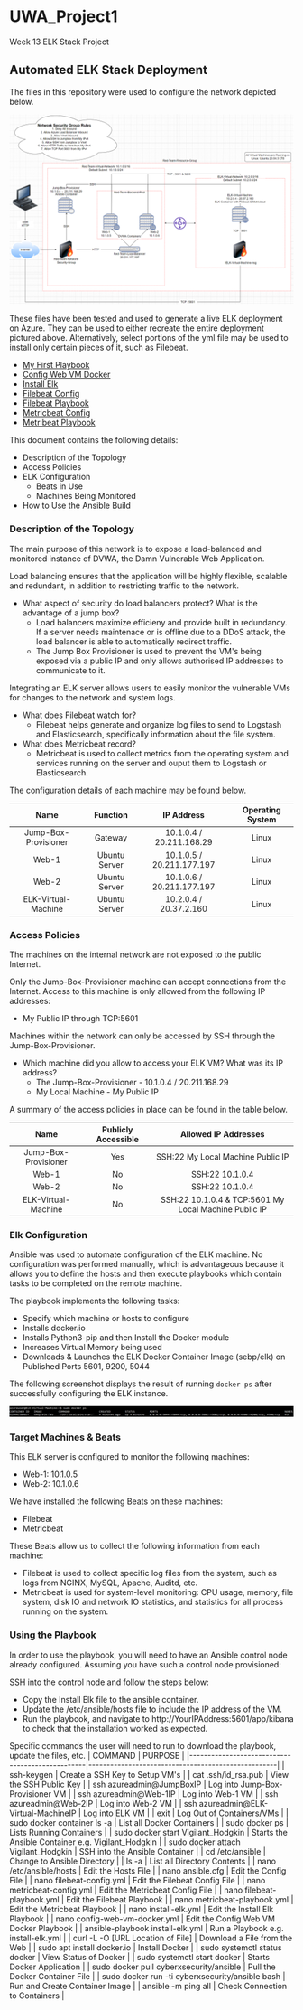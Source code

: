 # UWA_Project1
Week 13 ELK Stack Project

## Automated ELK Stack Deployment

The files in this repository were used to configure the network depicted below.

![Diagram](https://github.com/TMULL24/UWA_Project1/blob/main/Diagrams/ELK%20Stack%20Container%20Diagram.png)

These files have been tested and used to generate a live ELK deployment on Azure. They can be used to either recreate the entire deployment pictured above. Alternatively, select portions of the yml file may be used to install only certain pieces of it, such as Filebeat.

  - [My First Playbook](https://github.com/TMULL24/UWA_Project1/blob/main/Ansible/my-playbook.yml)
  - [Config Web VM Docker](https://github.com/TMULL24/UWA_Project1/blob/main/Ansible/config-web-vm-docker.yml)
  - [Install Elk](https://github.com/TMULL24/UWA_Project1/blob/main/Ansible/install-elk.yml)
  - [Filebeat Config](https://github.com/TMULL24/UWA_Project1/blob/main/Ansible/filebeat-config.yml)
  - [Filebeat Playbook](https://github.com/TMULL24/UWA_Project1/blob/main/Ansible/filebeat-playbook.yml)
  - [Metricbeat Config](https://github.com/TMULL24/UWA_Project1/blob/main/Ansible/metricbeat-config.yml)
  - [Metribeat Playbook](https://github.com/TMULL24/UWA_Project1/blob/main/Ansible/metricbeat-playbook.yml)

This document contains the following details:
- Description of the Topology
- Access Policies
- ELK Configuration
  - Beats in Use
  - Machines Being Monitored
- How to Use the Ansible Build


### Description of the Topology

The main purpose of this network is to expose a load-balanced and monitored instance of DVWA, the Damn Vulnerable Web Application.

Load balancing ensures that the application will be highly flexible, scalable and redundant, in addition to restricting traffic to the network.

- What aspect of security do load balancers protect? What is the advantage of a jump box?
  - Load balancers maximize efficieny and provide built in redundancy. If a server needs maintenace or is offline due to a DDoS attack, the load balancer is able to automatically redirect traffic.
  - The Jump Box Provisioner is used to prevent the VM's being exposed via a public IP and only allows authorised IP addresses to communicate to it. 

Integrating an ELK server allows users to easily monitor the vulnerable VMs for changes to the network and system logs.
- What does Filebeat watch for?
  - Filebeat helps generate and organize log files to send to Logstash and Elasticsearch, specifically information about the file system.
- What does Metricbeat record?
  - Metricbeat is used to collect metrics from the operating system and services running on the server and ouput them to Logstash or Elasticsearch.

The configuration details of each machine may be found below.

|         Name         |    Function   |         IP Address        | Operating System  |
|:--------------------:|:-------------:|:-------------------------:|:-----------------:|
| Jump-Box-Provisioner |    Gateway    | 10.1.0.4 / 20.211.168.29  |       Linux       |
|         Web-1        | Ubuntu Server | 10.1.0.5 / 20.211.177.197 |       Linux       |
|         Web-2        | Ubuntu Server | 10.1.0.6 / 20.211.177.197 |       Linux       |
|  ELK-Virtual-Machine | Ubuntu Server |   10.2.0.4 / 20.37.2.160  |       Linux       |

### Access Policies

The machines on the internal network are not exposed to the public Internet. 

Only the Jump-Box-Provisioner machine can accept connections from the Internet. Access to this machine is only allowed from the following IP addresses:
- My Public IP through TCP:5601

Machines within the network can only be accessed by SSH through the Jump-Box-Provisioner.
- Which machine did you allow to access your ELK VM? What was its IP address?
  - The Jump-Box-Provisioner - 10.1.0.4 / 20.211.168.29
  - My Local Machine - My Public IP

A summary of the access policies in place can be found in the table below.

|         Name         | Publicly Accessible |                  Allowed IP Addresses                 |
|:--------------------:|:-------------------:|:-----------------------------------------------------:|
| Jump-Box-Provisioner |         Yes         |           SSH:22 My Local Machine Public IP           |
|         Web-1        |          No         |                    SSH:22 10.1.0.4                    |
|         Web-2        |          No         |                    SSH:22 10.1.0.4                    |
|  ELK-Virtual-Machine |          No         | SSH:22 10.1.0.4 & TCP:5601 My Local Machine Public IP |

### Elk Configuration

Ansible was used to automate configuration of the ELK machine. No configuration was performed manually, which is advantageous because it allows you to define the hosts and then execute playbooks which contain tasks to be completed on the remote machine.

The playbook implements the following tasks:
- Specify which machine or hosts to configure
- Installs docker.io
- Installs Python3-pip and then Install the Docker module
- Increases Virtual Memory being used
- Downloads & Launches the ELK Docker Container Image (sebp/elk) on Published Ports 5601, 9200, 5044

The following screenshot displays the result of running `docker ps` after successfully configuring the ELK instance.

![Output](https://github.com/TMULL24/UWA_Project1/blob/main/Images/Container%20Image.png)

### Target Machines & Beats
This ELK server is configured to monitor the following machines:
- Web-1: 10.1.0.5
- Web-2: 10.1.0.6

We have installed the following Beats on these machines:
- Filebeat
- Metricbeat

These Beats allow us to collect the following information from each machine:
- Filebeat is used to collect specific log files from the system, such as logs from NGINX, MySQL, Apache, Auditd, etc.
- Metricbeat is used for system-level monitoring: CPU usage, memory, file system, disk IO and network IO statistics, and statistics for all process running on the system.

### Using the Playbook
In order to use the playbook, you will need to have an Ansible control node already configured. Assuming you have such a control node provisioned: 

SSH into the control node and follow the steps below:
- Copy the Install Elk file to the ansible container.
- Update the /etc/ansible/hosts file to include the IP address of the VM.
- Run the playbook, and navigate to http://YourIPAddress:5601/app/kibana to check that the installation worked as expected.

Specific commands the user will need to run to download the playbook, update the files, etc.
| COMMAND                                         | PURPOSE                                            |
|-------------------------------------------------|----------------------------------------------------|
| ssh-keygen                                      | Create a SSH Key to Setup VM's                     |
| cat .ssh/id_rsa.pub                             | View the SSH Public Key                            |
| ssh azureadmin@JumpBoxIP                        | Log into Jump-Box-Provisioner VM                   |
| ssh azureadmin@Web-1IP                          | Log into Web-1 VM                                  |
| ssh azureadmin@Web-2IP                          | Log into Web-2 VM                                  |
| ssh azureadmin@ELK-Virtual-MachineIP            | Log into ELK VM                                    |
| exit                                            | Log Out of Containers/VMs                          |
| sudo docker container ls -a                     | List all Docker Containers                         |
| sudo docker ps                                  | Lists Running Containers                           |
| sudo docker start Vigilant_Hodgkin              | Starts the Ansible Container e.g. Vigilant_Hodgkin |
| sudo docker attach Vigilant_Hodgkin             | SSH into the Ansible Container                     |
| cd /etc/ansible                                 | Change to Ansible Directory                        |
| ls -a                                           | List all Directory Contents                        |
| nano /etc/ansible/hosts                         | Edit the Hosts File                                |
| nano ansible.cfg                                | Edit the Config File                               |
| nano filebeat-config.yml                        | Edit the Filebeat Config File                      |
| nano metricbeat-config.yml                      | Edit the Metricbeat Config File                    |
| nano filebeat-playbook.yml                      | Edit the Filebeat Playbook                         |
| nano metricbeat-playbook.yml                    | Edit the Metricbeat Playbook                       |
| nano install-elk.yml                            | Edit the Install Elk Playbook                      |
| nano config-web-vm-docker.yml                   | Edit the Config Web VM Docker Playbook             |
| ansible-playbook install-elk.yml                | Run a Playbook e.g. install-elk.yml                |
| curl -L -O [URL Location of File]               | Download a File from the Web                       |
| sudo apt install docker.io                      | Install Docker                                     |
| sudo systemctl status docker                    | View Status of Docker                              |
| sudo systemctl start docker                     | Starts Docker Application                          |
| sudo docker pull cyberxsecurity/ansible         | Pull the Docker Container File                     |
| sudo docker run -ti cyberxsecurity/ansible bash | Run and Create Container Image                     |
| ansible -m ping all                             | Check Connection to Containers                     |
